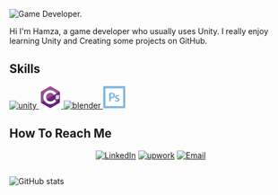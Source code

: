 ![Game Developer.](https://lh4.googleusercontent.com/4ND8jgH6CJjJn7rz1LKSE6aLcCVFotIYMjvVU1A6cpj-BunqZyq1pgLafwhF5noU4Ds=w2400)

Hi I'm Hamza, a game developer who usually uses Unity. I really enjoy learning Unity and Creating some projects on GitHub.

## Skills
<p align="left"> <a href="https://unity.com/" target="_blank" rel="noreferrer"> <img src="https://www.vectorlogo.zone/logos/unity3d/unity3d-icon.svg" alt="unity" width="40" height="40"/> </a> <a href="https://www.w3schools.com/cs/" target="_blank" rel="noreferrer"> <img src="https://raw.githubusercontent.com/devicons/devicon/master/icons/csharp/csharp-original.svg" alt="csharp" width="40" height="40"/> </a> <a href="https://www.blender.org/" target="_blank" rel="noreferrer"> <img src="https://download.blender.org/branding/community/blender_community_badge_white.svg" alt="blender" width="40" height="40"/> </a> <a href="https://www.photoshop.com/en" target="_blank" rel="noreferrer"> <img src="https://raw.githubusercontent.com/devicons/devicon/master/icons/photoshop/photoshop-line.svg" alt="photoshop" width="40" height="40"/> </a> </p>


## How To Reach Me
<p align="center">
<a href="https://www.linkedin.com/in/hamzaalbas/"><img alt="LinkedIn" src="https://img.shields.io/badge/LinkedIn-Hamza%20Albas-blue?style=for-the-badge&logo=linkedin"></a>
<a href="https://www.upwork.com/freelancers/~0173c87d57c1053995"><img alt="upwork" src="https://img.shields.io/badge/UpWork-Hamza%20Albas-blue?style=for-the-badge&logo=upwork"></a>
<a href="mailto:hamza.albas@hotmail.com"><img alt="Email" src="https://img.shields.io/badge/Email-Hamza%20Albas-blue?style=for-the-badge&logo=gmail"></a>
</p>





##
![GitHub stats](https://github-readme-stats.vercel.app/api?username=HamzaAlbas&show_icons=true)  

